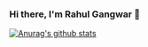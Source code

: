 ### Hi there, I'm Rahul Gangwar 👋

<!--
**wangke19/wangke19** is a ✨ _special_ ✨ repository because its `README.md` (this file) appears on your GitHub profile.

Here are some ideas to get you started:

- 🔭 I’m currently working on ...
- 🌱 I’m currently learning ...
- 👯 I’m looking to collaborate on ...
- 🤔 I’m looking for help with ...
- 💬 Ask me about ...
- 📫 How to reach me: ...
- 😄 Pronouns: ...
- ⚡ Fun fact: ...
-->
[![Anurag's github stats](https://github-readme-stats.vercel.app/api?username=gangwgr&count_private=true&show_icons=true&theme=radical "![Anurag's github stats")](https://github.com/anuraghazra/github-readme-stats)

